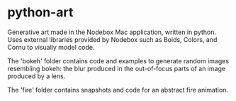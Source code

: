 # python-art

Generative art made in the Nodebox Mac application, written in python. Uses external libraries provided by Nodebox such as Boids, Colors, and Cornu to visually model code. 

The 'bokeh' folder contains code and examples to generate random images resembling bokeh: the blur produced in the out-of-focus parts of an image produced by a lens. 

The 'fire' folder contains snapshots and code for an abstract fire animation.
